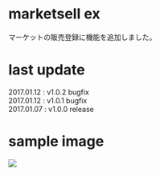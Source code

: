 # marketsell ex
マーケットの販売登録に機能を追加しました。

# last update
2017.01.12 : v1.0.2 bugfix  
2017.01.12 : v1.0.1 bugfix  
2017.01.07 : v1.0.0 release  


# sample image
![](https://github.com/chicori/TOS-Addon/raw/master/marketsell_ex/readme.jpg)
